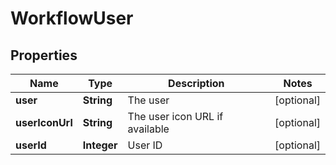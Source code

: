 

# WorkflowUser


## Properties

| Name | Type | Description | Notes |
|------------ | ------------- | ------------- | -------------|
|**user** | **String** | The user |  [optional] |
|**userIconUrl** | **String** | The user icon URL if available |  [optional] |
|**userId** | **Integer** | User ID |  [optional] |



